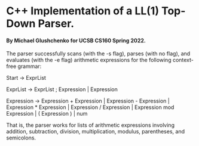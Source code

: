 # C++ Implementation of a LL(1) Top-Down Parser.
#### By Michael Glushchenko for UCSB CS160 Spring 2022.

The parser successfully scans (with the -s flag), parses (with no flag), and evaluates (with the -e flag) arithmetic expressions for the following context-free grammar:

Start	    →	ExprList

ExprList	→	ExprList ; Expression
            |	Expression
            
Expression	→	Expression + Expression
            |	Expression - Expression
            |	Expression * Expression
            |	Expression / Expression
            |	Expression mod Expression
            |	( Expression )
            |	num

That is, the parser works for lists of arithmetic expressions involving addition, subtraction, division, multiplication, modulus, parentheses, and semicolons.
